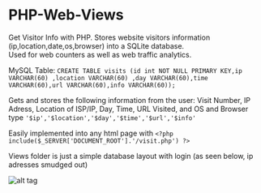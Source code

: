 # PHP-Web-Views
Get Visitor Info with PHP. Stores website visitors information (ip,location,date,os,browser) into a SQLite database. <br>Used for web counters as well as web traffic analytics.

MySQL Table: `CREATE TABLE visits (id int NOT NULL PRIMARY KEY,ip VARCHAR(60) ,location VARCHAR(60) ,day VARCHAR(60),time VARCHAR(60),url VARCHAR(60),info VARCHAR(60));`

Gets and stores the following information from the user: Visit Number, IP Adress, Location of ISP/IP, Day, Time, URL Visited, and OS and Browser type  `'$ip','$location','$day','$time','$url','$info'`

Easily implemented into any html page with `<?php include($_SERVER['DOCUMENT_ROOT'].'/visit.php') ?>`

Views folder is just a simple database layout with login (as seen below, ip adresses smudged out)

![alt tag](http://atillasaadat.me/views/views.png)
